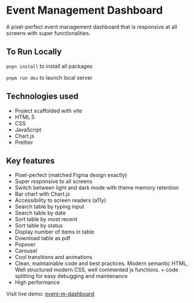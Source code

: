 # Event Management Dashboard

A pixel-perfect event management dashboard that is responsive at all screens with super functionalities.

## To Run Locally

`pnpn install` to install all packages

`pnpm run dev` to launch local server

## Technologies used

- Project scaffolded with vite
- HTML 5
- CSS
- JavaScript
- Chart.js
- Prettier

## Key features

- Pixel-perfect (matched Figma design exactly)
- Super responsive to all screens
- Switch between light and dark mode with theme memory retention
- Bar chart with Chart.js
- Accessibility to screen readers (a11y)
- Search table by typing input
- Search table by date
- Sort table by most recent
- Sort table by status
- Display number of items in table
- Download table as pdf
- Popover
- Carousel
- Cool transitions and animations
- Clean, maintainable code and best practices. Modern semantic HTML, Well structured modern CSS, well commented js functions. + code splitting for easy debugging and maintenance
- High performance

Visit live demo: [event-m-dashboard](https://event-m-dashboard.netlify.app/)
